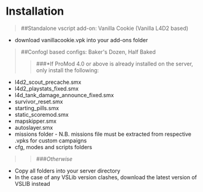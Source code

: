 # Installation  
>##Standalone vscript add-on: Vanilla Cookie (Vanilla L4D2 based)  
 * download vanillacookie.vpk into your add-ons folder 

>##Confogl based configs: Baker's Dozen, Half Baked   
>>###*If ProMod 4.0 or above is already installed on the server, only install the following:  
 * l4d2_scout_precache.smx    
 * l4d2_playstats_fixed.smx  
 * l4d_tank_damage_announce_fixed.smx  
 * survivor_reset.smx    
 * starting_pills.smx  
 * static_scoremod.smx  
 * mapskipper.smx  
 * autoslayer.smx  
 * missions folder - N.B. missions file must be extracted from respective .vpks for custom campaigns
 * cfg, modes and scripts folders  

>>###*Otherwise*  
 * Copy all folders into your server directory    
 * In the case of any VSLib version clashes, download the latest version of VSLIB instead  


